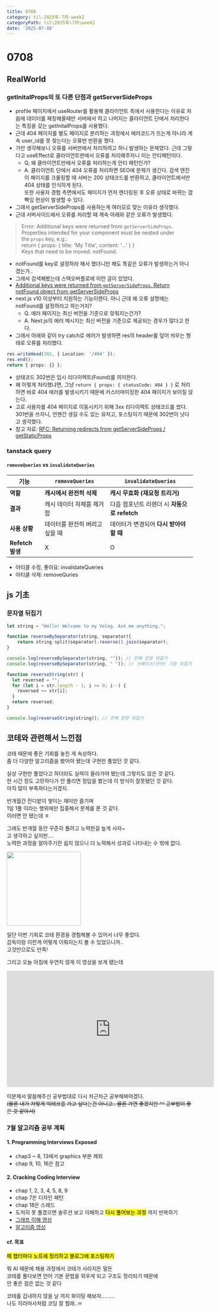```yaml
---
title: 0708
category: til-2025年-7月-week2
categoryPath: til\2025年\7月\week2
date: '2025-07-08'
---
```

# 0708  
## RealWorld  
### getInitalProps의 또 다른 단점과 getServerSideProps  
- profile 페이지에서 useRouter를 활용해 클라이언트 측에서 사용한다는 이유로 처음에 데이터를 페칭해올때만 서버에서 하고 나머지는 클라이언트 단에서 처리한다는 특징을 갖는 getInitalProps를 사용했다.  
- 근데 404 페이지를 별도 페이지로 분리하는 과정에서 에러코드가 뜨는게 아니라 계속 user_id를 못 찾는다는 오류만 반환을 했다.  
- 가만 생각해보니 오류를 서버딴에서 처리하려고 하니 발생하는 문제였다. 근데 그렇다고 useEffect로 클라이언트딴에서 오류를 처리해주자니 이는 안티패턴이다.  
	- Q, 왜 클라이언트딴에서 오류를 처리하는게 안티 패턴인가?  
	- A. 클라이언트 단에서 404 오류를 처리하면 SEO에 문제가 생긴다. 검색 엔진이 페이지를 크롤링할 때 서버는 200 상태코드를 반환하고, 클라이언트에서만 404 상태를 인식하게 된다.   
	  또한 사용자 경험 측면에서도 페이지가 먼저 렌더링된 후 오류 상태로 바뀌는 깜빡임 현상이 발생할 수 있다.  
- 그래서 getServerSideProps를 사용하는게 여러모로 맞는 이유라 생각했다.  
- 근데 서버사이드에서 오류를 처리할 때 계속 아래와 같은 오류가 발생했다.

> Error: Additional keys were returned from `getServerSideProps`. Properties intended for your component must be nested under the `props` key, e.g.:  
> return { props: { title: 'My Title', content: '...' } }  
> Keys that need to be moved: notFound.

- notFound를 key로 설정하라 해서 했더니만 해도 똑같은 오류가 발생하는거 아니겠는가..  
- 그래서 검색해봤는데 스택오버플로에 이런 글이 있었다.  
- [Additional keys were returned from `getServerSideProps`. Return notFound object from getServerSideProps](https://stackoverflow.com/questions/66911218/additional-keys-were-returned-from-getserversideprops-return-notfound-object)  
- next.js v10 이상부터 지원하는 기능이랜다. 아니 근데 왜 오류 설명에는 notFound를 설정하라고 하는거지?  
	- Q. 에러 페이지는 최신 버전을 기준으로 맞춰지는건가?  
	- A. Next.js의 에러 메시지는 최신 버전을 기준으로 제공되는 경우가 많다고 한다.  
- 그래서 아래와 같이 try catch로 에러가 발생하면 res의 header를 덮어 씌우는 형태로 오류를 처리했다.  
```ts  
res.writeHead(302, { Location: '/404' });  
res.end();  
return { props: {} };  
```  
- 상태코드 302번은 임시 리다이렉트(Found)를 의미한다.  
- 왜 이렇게 처리했냐면, 그냥 `return { props: { statusCode: 404 } }` 로 처리하면 바로 404 에러를 발생시키기 때문에 커스터마이징한 404 페이지가 보이질 않는다.  
- 고로 사용자를 404 페이지로 이동시키기 위해 3xx 리다이렉트 상태코드를 썼다. 301번을 쓰자니, 언젠간 생길 수도 있는 유저고, 포스팅이기 때문에 302번이 낫다고 생각했다.  
- 참고 자료: [RFC: Returning redirects from getServerSideProps / getStaticProps](https://github.com/vercel/next.js/discussions/14890)  
### tanstack query  
#### `removeQueries` vs `invalidateQueries`

| 기능             | `removeQueries`   | `invalidateQueries`            |  
| -------------- | ----------------- | ------------------------------ |  
| **역할**         | **캐시에서 완전히 삭제**   | **캐시 무효화 (재요청 트리거)**           |  
| **결과**         | 캐시 데이터 자체를 제거함    | 다음 컴포넌트 리렌더 시 **자동으로 refetch** |  
| **사용 상황**      | 데이터를 완전히 버리고 싶을 때 | 데이터가 변경되어 **다시 받아야 할 때**       |  
| **Refetch 발생** | X                 | O                              |  
- 아티클 수정, 좋아요: invalidateQueries  
- 아티클 삭제: removeQuries  
## js 기초  
### 문자열 뒤집기  
```js  
let string = "Hello! Welcome to my Velog. Ask me anything.";

function reverseBySeparator(string, separator){  
	return string.split(separator).reverse().join(separator);  
}

console.log(reverseBySeparator(string, "")); // 전체 문장 뒤집기  
console.log(reverseBySeparator(string, " ")); // 스페이스(단어) 기준 뒤집기  
```

```js  
function reverseString(str) {  
  let reversed = "";  
  for (let i = str.length - 1; i >= 0; i--) {  
    reversed += str[i];  
  }  
  return reversed;  
}

console.log(reverseString(string)); // 전체 문장 뒤집기  
```

## 코테와 관련해서 느낀점  
코테 때문에 좋은 기회를 놓친 게 속상하다.  
좀 더 다양한 알고리즘을 봤어야 됐는데 구현만 풀었던 것 같다.

실상 구현만 풀었다고 하더라도 실력이 올라가야 됐는데 그렇지도 않은 것 같다.  
한 시간 정도 고민하다가 안 풀리면 정답을 봤는데 이 방식이 잘못됐던 것 같다.  
아직 많이 부족하다는거겠지.

반개월간 잔디밭이 쌓이는 재미만 즐기며  
1일 1풀 이라는 행위에만 집중해서 문제를 푼 것 같다.  
이러면 안 됐는데 ㅎ

그래도 반개월 동안 꾸준히 풀려고 노력한걸 높게 사자~  
고 생각하고 싶지만....  
노력한 과정을 알아주기란 쉽지 않으니 더 노력해서 성과로 나타내는 수 밖에 없다.

<img src="https://i.pinimg.com/736x/36/a3/3c/36a33c8bb13478699421d7d8bdf1abd7.jpg" width="200">

일단 이번 기회로 코테 환경을 경험해볼 수 있어서 너무 좋았다.  
감독이랑 이런게 어떻게 이뤄지는지 볼 수 있었으니까..   
고것만으로도 만족!

그리고 오늘 아침에 우연치 않게 이 영상을 보게 됐는데

<iframe width="560" height="315" src="https://www.youtube.com/embed/UNSPlwtZq1g?si=vkugznlJMMOsmpvN" title="YouTube video player" frameborder="0" allow="accelerometer; autoplay; clipboard-write; encrypted-media; gyroscope; picture-in-picture; web-share" referrerpolicy="strict-origin-when-cross-origin" allowfullscreen></iframe>

이분께서 말씀해주신 공부법대로 다시 차근차근 공부해봐야겠다.  
~~(물론 내가 저렇게 빅테크를 가고 싶다는건 아니고.. 물론 가면 좋겠지만 ^^ 공부법이 좋은 것 같아서)~~  
### 7월 알고리즘 공부 계획  
#### 1. Programming Interviews Exposed  
- chap3 ~ 8, 13에서 graphics 부분 제외  
- chap 9, 10, 16은 참고  
#### 2. Cracking Coding Interview  
- chap 1, 2, 3, 4, 5, 8, 9  
- chap 7은 디자인 패턴   
- chap 18은 스레드  
- 도저히 못 풀겠으면 솔루션 보고 이해하고 <mark>다시 풀어보는 과정</mark> 까지 반복하기  
- [그래프 이해 영상](https://www.youtube.com/watch?v=tWVWeAqZ0WU)  
- [알고리즘 영상](https://www.youtube.com/@abdul_bari)  
#### cf. 목표  
<mark>매 챕터마다 노트에 정리하고 블로그에 포스팅하기</mark>

뭐 AI 때문에 채용 과정에서 코테가 사라지든 말든  
코테를 풀다보면 언어 기본 문법을 외우게 되고 구조도 정리되기 때문에  
안 좋은 점은 없는 것 같다

코테를 겁내하지 않을 날 까지 화이팅 해보자.........  
나도 히라마사처럼 코딩 잘 할래..ㅠ

 
